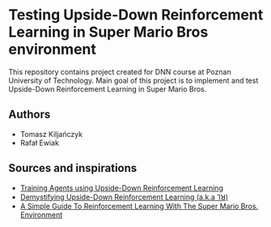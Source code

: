 # Testing Upside-Down Reinforcement Learning in Super Mario Bros environment

This repository contains project created for DNN course at Poznan University of Technology. Main goal of this project is
to implement and test Upside-Down Reinforcement Learning in Super Mario Bros.

## Authors

* Tomasz Kiljańczyk
* Rafał Ewiak

## Sources and inspirations

* [Training Agents using Upside-Down Reinforcement Learning](https://arxiv.org/abs/1912.02877)
* [Demystifying Upside-Down Reinforcement Learning (a.k.a ⅂ꓤ)](https://medium.com/@jscriptcoder/demystifying-upside-down-reinforcement-learning-a-k-a-%EA%93%A4-b7bd4214b33f)
* [A Simple Guide To Reinforcement Learning With The Super Mario Bros. Environment](https://medium.com/geekculture/a-simple-guide-to-reinforcement-learning-with-the-super-mario-bros-environment-495a13974a54)